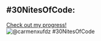 ## #30NitesOfCode:
  [Check out my progress!](https://www.codedex.io/@carmenxufdz/30-nites-of-code)  
  ![@carmenxufdz #30NitesOfCode](https://www.codedex.io/api/petStatus?user=carmenxufdz)
